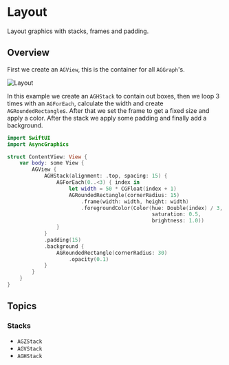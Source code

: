 # Layout

Layout graphics with stacks, frames and padding.

## Overview

First we create an ``AGView``, this is the container for all ``AGGraph``'s.

![Layout](http://async.graphics/Images/Articles/async-graphics-layout.png)

In this example we create an ``AGHStack`` to contain out boxes, then we loop 3 times with an ``AGForEach``, calculate the width and create ``AGRoundedRectangle``s. After that we set the frame to get a fixed size and apply a color. After the stack we apply some padding and finally add a background.

```swift
import SwiftUI
import AsyncGraphics

struct ContentView: View {
    var body: some View {
        AGView {
            AGHStack(alignment: .top, spacing: 15) {
                AGForEach(0..<3) { index in
                    let width = 50 * CGFloat(index + 1)
                    AGRoundedRectangle(cornerRadius: 15)
                        .frame(width: width, height: width)
                        .foregroundColor(Color(hue: Double(index) / 3,
                                               saturation: 0.5,
                                               brightness: 1.0))
                }
            }
            .padding(15)
            .background {
                AGRoundedRectangle(cornerRadius: 30)
                    .opacity(0.1)
            }
        }
    }
}
```

## Topics

### Stacks

- ``AGZStack``
- ``AGVStack``
- ``AGHStack``
